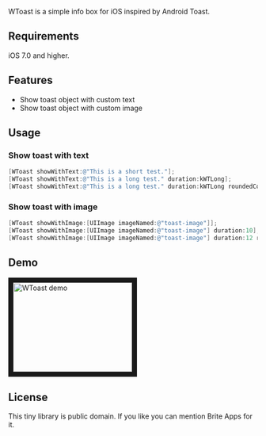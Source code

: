 WToast is a simple info box for iOS inspired by Android Toast.

## Requirements

iOS 7.0 and higher.

## Features

- Show toast object with custom text
- Show toast object with custom image

## Usage

### Show toast with text

```objective-c
[WToast showWithText:@"This is a short test."];
[WToast showWithText:@"This is a long test." duration:kWTLong];
[WToast showWithText:@"This is a long test." duration:kWTLong roundedCorners:YES];
```

### Show toast with image

```objective-c
[WToast showWithImage:[UIImage imageNamed:@"toast-image"]];
[WToast showWithImage:[UIImage imageNamed:@"toast-image"] duration:10];
[WToast showWithImage:[UIImage imageNamed:@"toast-image"] duration:12 roundedCorners:NO];
```

## Demo

<a href="http://www.youtube.com/watch?feature=player_embedded&v=clTe6-MGqVQ" target="_blank"><img src="http://img.youtube.com/vi/clTe6-MGqVQ/0.jpg" alt="WToast demo" width="240" height="180" border="10" /></a>

## License

This tiny library is public domain. If you like you can mention Brite Apps for it.